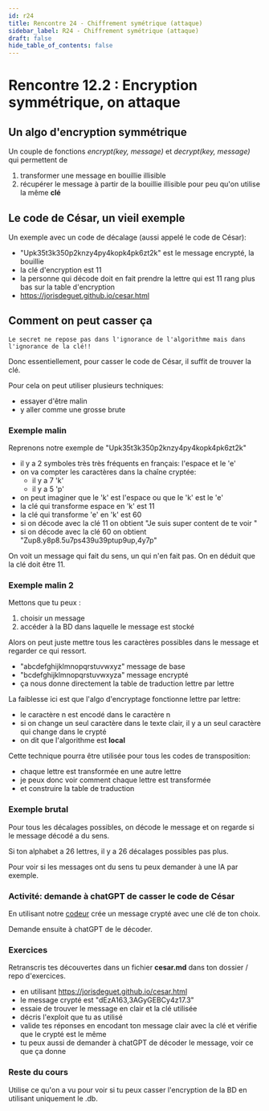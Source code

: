 ```yaml
---
id: r24
title: Rencontre 24 - Chiffrement symétrique (attaque)
sidebar_label: R24 - Chiffrement symétrique (attaque)
draft: false
hide_table_of_contents: false
---
```


# Rencontre 12.2 : Encryption symmétrique, on attaque

## Un algo d'encryption symmétrique

Un couple de fonctions *encrypt(key, message)* et *decrypt(key, message)* qui permettent de 
1. transformer une message en bouillie illisible
2. récupérer le message à partir de la bouillie illisible pour peu qu'on utilise la même **clé**

## Le code de César, un vieil exemple

Un exemple avec un code de décalage (aussi appelé le code de César):
- "Upk35t3k350p2knzy4py4kopk4pk6zt2k" est le message encrypté, la bouillie
- la clé d'encryption est 11
- la personne qui décode doit en fait prendre la lettre qui est 11 rang plus bas sur la table d'encryption
- https://jorisdeguet.github.io/cesar.html

## Comment on peut casser ça

```
Le secret ne repose pas dans l'ignorance de l'algorithme mais dans l'ignorance de la clé!!
```

Donc essentiellement, pour casser le code de César, il suffit de trouver la clé. 

Pour cela on peut utiliser plusieurs techniques:
- essayer d'être malin
- y aller comme une grosse brute

### Exemple malin

Reprenons notre exemple de "Upk35t3k350p2knzy4py4kopk4pk6zt2k"
- il y a 2 symboles très très fréquents en français: l'espace et le 'e'
- on va compter les caractères dans la chaîne cryptée:
  - il y a 7 'k'
  - il y a 5 'p'
- on peut imaginer que le 'k' est l'espace ou que le 'k' est le 'e'
- la clé qui transforme espace en 'k' est 11
- la clé qui transforme 'e' en 'k' est 60
- si on décode avec la clé 11 on obtient "Je suis super content de te voir "
- si on décode avec la clé 60 on obtient "Zup8.y8p8.5u7ps439u39ptup9up,4y7p"

On voit un message qui fait du sens, un qui n'en fait pas. On en déduit que la clé doit être 11.

### Exemple malin 2

Mettons que tu peux :
1. choisir un message
2. accéder à la BD dans laquelle le message est stocké

Alors on peut juste mettre tous les caractères possibles dans le message et regarder ce qui ressort.
- "abcdefghijklmnopqrstuvwxyz" message de base
- "bcdefghijklmnopqrstuvwxyza" message encrypté
- ça nous donne directement la table de traduction lettre par lettre

La faiblesse ici est que l'algo d'encryptage fonctionne lettre par lettre:
- le caractère n est encodé dans le caractère n
- si on change un seul caractère dans le texte clair, il y a un seul caractère qui change dans le crypté
- on dit que l'algorithme est **local**

Cette technique pourra être utilisée pour tous les codes de transposition:
- chaque lettre est transformée en une autre lettre
- je peux donc voir comment chaque lettre est transformée
- et construire la table de traduction

### Exemple brutal

Pour tous les décalages possibles, on décode le message et on regarde si le message décodé a du sens.

Si ton alphabet a 26 lettres, il y a 26 décalages possibles pas plus.

Pour voir si les messages ont du sens tu peux demander à une IA par exemple.

### Activité: demande à chatGPT de casser le code de César

En utilisant notre [codeur](https://jorisdeguet.github.io/cesar.html) crée un message crypté avec une clé de ton choix.

Demande ensuite à chatGPT de le décoder.

### Exercices

Retranscris tes découvertes dans un fichier **cesar.md** dans ton dossier / repo d'exercices.

- en utilisant https://jorisdeguet.github.io/cesar.html
- le message crypté est "dEzA163,3AGyGEBCy4z17.3"
- essaie de trouver le message en clair et la clé utilisée
- décris l'exploit que tu as utilisé
- valide tes réponses en encodant ton message clair avec la clé et vérifie que le crypté est le même
- tu peux aussi de demander à chatGPT de décoder le message, voir ce que ça donne

### Reste du cours

Utilise ce qu'on a vu pour voir si tu peux casser l'encryption de la BD en utilisant uniquement le .db.